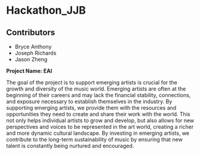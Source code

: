 # Hackathon_JJB

## Contributors
- Bryce Anthony
- Joseph Richards
- Jason Zheng


**Project Name: EAI**

The goal of the project is to support emerging artists is crucial for the growth and diversity of the music world.
    Emerging artists are often at the beginning of their careers and may lack the financial stability,
    connections, and exposure necessary to establish themselves in the industry. By supporting
    emerging artists, we provide them with the resources and opportunities they need to create and
    share their work with the world. This not only helps individual artists to grow and develop, but
    also allows for new perspectives and voices to be represented in the art world, creating a
    richer and more dynamic cultural landscape. By investing in emerging artists, we
    contribute to the long-term sustainability of music by ensuring that new talent is constantly
    being nurtured and encouraged.



